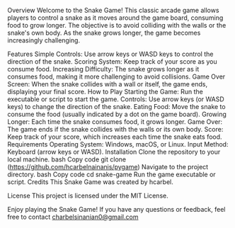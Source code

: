 Overview
Welcome to the Snake Game! This classic arcade game allows players to control a snake as it moves around the game board, consuming food to grow longer. The objective is to avoid colliding with the walls or the snake's own body. As the snake grows longer, the game becomes increasingly challenging.

Features
Simple Controls: Use arrow keys or WASD keys to control the direction of the snake.
Scoring System: Keep track of your score as you consume food.
Increasing Difficulty: The snake grows longer as it consumes food, making it more challenging to avoid collisions.
Game Over Screen: When the snake collides with a wall or itself, the game ends, displaying your final score.
How to Play
Starting the Game: Run the executable or script to start the game.
Controls: Use arrow keys (or WASD keys) to change the direction of the snake.
Eating Food: Move the snake to consume the food (usually indicated by a dot on the game board).
Growing Longer: Each time the snake consumes food, it grows longer.
Game Over: The game ends if the snake collides with the walls or its own body.
Score: Keep track of your score, which increases each time the snake eats food.
Requirements
Operating System: Windows, macOS, or Linux.
Input Method: Keyboard (arrow keys or WASD).
Installation
Clone the repository to your local machine.
bash
Copy code
git clone (https://github.com/hcarbelnainanis/pygame)
Navigate to the project directory.
bash
Copy code
cd snake-game
Run the game executable or script.
Credits
This Snake Game was created by hcarbel.

License
This project is licensed under the MIT License.

Enjoy playing the Snake Game! If you have any questions or feedback, feel free to contact charbelsinanian0@gmail.com
